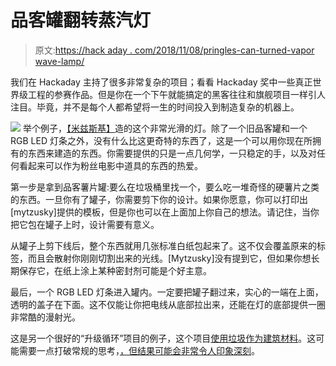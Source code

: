 # 品客罐翻转蒸汽灯

> 原文:[https://hack aday . com/2018/11/08/pringles-can-turned-vapor wave-lamp/](https://hackaday.com/2018/11/08/pringles-can-turned-vaporwave-lamp/)

我们在 Hackaday 主持了很多非常复杂的项目；看看 Hackaday 奖中一些真正世界级工程的参赛作品。但是你在一个下午就能搞定的黑客往往和旗舰项目一样引人注目。毕竟，并不是每个人都希望将一生的时间投入到制造复杂的机器上。

[![](../Images/848a284a65cf2a56cc6e66fc0bb1961b.png)](https://hackaday.com/wp-content/uploads/2018/11/pringles_detail.jpg) 举个例子，[【米兹斯基】](https://imgur.com/a/S6E8ZRC)造的这个非常光滑的灯。除了一个旧品客罐和一个 RGB LED 灯条之外，没有什么比这更奇特的东西了，这是一个可以用你现在所拥有的东西来建造的东西。你需要提供的只是一点几何学，一只稳定的手，以及对任何看起来可以作为粉丝电影中道具的东西的热爱。

第一步是拿到品客薯片罐:要么在垃圾桶里找一个，要么吃一堆奇怪的硬薯片之类的东西。一旦你有了罐子，你需要剪下你的设计。如果你愿意，你可以打印出[mytzusky]提供的模板，但是你也可以在上面加上你自己的想法。请记住，当你把它包在罐子上时，设计需要有意义。

从罐子上剪下线后，整个东西就用几张标准白纸包起来了。这不仅会覆盖原来的标签，而且会散射你刚刚切割出来的光线。[Mytzusky]没有提到它，但如果你想长期保存它，在纸上涂上某种密封剂可能是个好主意。

最后，一个 RGB LED 灯条进入罐内。一定要把罐子翻过来，实心的一端在上面，透明的盖子在下面。这不仅能让你把电线从底部拉出来，还能在灯的底部提供一圈非常酷的漫射光。

这是另一个很好的“升级循环”项目的例子，这个项目[使用垃圾作为建筑材料](https://hackaday.com/2018/08/28/empty-can-upcycled-into-portable-speaker/)。这可能需要一点打破常规的思考，[，但结果可能会非常令人印象深刻](https://hackaday.com/2017/06/19/an-antenna-that-really-cooks-really/)。